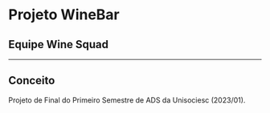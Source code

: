 # Projeto WineBar

## Equipe Wine Squad
 ---
## Conceito
Projeto de Final do Primeiro Semestre de ADS da Unisociesc (2023/01).
